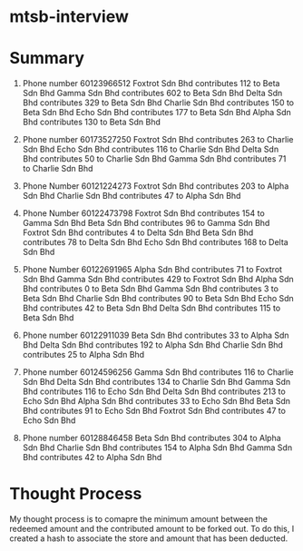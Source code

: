 # mtsb-interview

# Summary
1. Phone number 60123966512
Foxtrot Sdn Bhd contributes 112 to Beta Sdn Bhd
Gamma Sdn Bhd contributes   602 to Beta Sdn Bhd
Delta Sdn Bhd contributes   329 to Beta Sdn Bhd
Charlie Sdn Bhd contributes 150 to Beta Sdn Bhd
Echo Sdn Bhd contributes    177 to Beta Sdn Bhd
Alpha Sdn Bhd contributes   130 to Beta Sdn Bhd

2. Phone number 60173527250
Foxtrot Sdn Bhd contributes 263 to Charlie Sdn Bhd
Echo Sdn Bhd contributes    116 to Charlie Sdn Bhd
Delta Sdn Bhd contributes   50  to Charlie Sdn Bhd
Gamma Sdn Bhd contributes   71  to Charlie Sdn Bhd

3. Phone Number 60121224273
Foxtrot Sdn Bhd contributes 203 to Alpha Sdn Bhd
Charlie Sdn Bhd contributes 47  to Alpha Sdn Bhd

4. Phone Number 60122473798
Foxtrot Sdn Bhd contributes 154 to Gamma Sdn Bhd
Beta Sdn Bhd contributes    96  to Gamma Sdn Bhd
Foxtrot Sdn Bhd contributes   4 to Delta Sdn Bhd
Beta Sdn Bhd contributes     78 to Delta Sdn Bhd
Echo Sdn Bhd contributes    168 to Delta Sdn Bhd

5. Phone Number 60122691965
Alpha Sdn Bhd contributes 71 to Foxtrot Sdn Bhd
Gamma Sdn Bhd contributes 429 to Foxtrot Sdn Bhd
Alpha Sdn Bhd contributes 0 to Beta Sdn Bhd
Gamma Sdn Bhd contributes 3 to Beta Sdn Bhd
Charlie Sdn Bhd contributes 90 to Beta Sdn Bhd
Echo Sdn Bhd contributes 42 to Beta Sdn Bhd
Delta Sdn Bhd contributes 115 to Beta Sdn Bhd

6. Phone number 60122911039
Beta Sdn Bhd contributes 33 to Alpha Sdn Bhd
Delta Sdn Bhd contributes 192 to Alpha Sdn Bhd
Charlie Sdn Bhd contributes 25 to Alpha Sdn Bhd

7. Phone number 60124596256 
Gamma Sdn Bhd contributes 116 to Charlie Sdn Bhd
Delta Sdn Bhd contributes 134 to Charlie Sdn Bhd
Gamma Sdn Bhd contributes 116 to Echo Sdn Bhd
Delta Sdn Bhd contributes 213 to Echo Sdn Bhd
Alpha Sdn Bhd contributes 33 to Echo Sdn Bhd
Beta Sdn Bhd contributes 91 to Echo Sdn Bhd
Foxtrot Sdn Bhd contributes 47 to Echo Sdn Bhd

8. Phone number 60128846458
Beta Sdn Bhd contributes 304 to Alpha Sdn Bhd
Charlie Sdn Bhd contributes 154 to Alpha Sdn Bhd
Gamma Sdn Bhd contributes 42 to Alpha Sdn Bhd

# Thought Process
My thought process is to comapre the minimum amount between the redeemed amount and the contributed amount to be forked out. To do this, I created a hash to associate the store and amount that has been deducted.